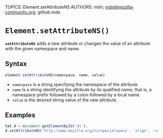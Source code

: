 TOPICS: Element.setAttributeNS
AUTHORS: mdn; mdn@mozilla-community.org; github:mdn

# `Element.setAttributeNS()`

**`setAttributeNS`** adds a new attribute or changes the value of an attribute with the given
namespace and name.

## Syntax

```javascript
element.setAttributeNS(namespace, name, value)
```

- `namespace` is a string specifying the namespace of the attribute.
- `name` is a string identifying the attribute by its qualified name; that is, a namespace prefix
followed by a colon followed by a local name.
- `value` is the desired string value of the new attribute.

## Examples

```javascript
let d = document.getElementById('d1');
d.setAttributeNS('http://www.mozilla.org/ns/specialspace', 'align', 'center');
```
